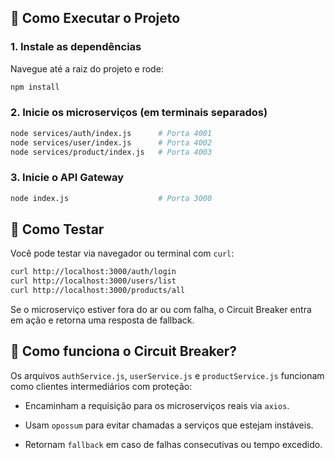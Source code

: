 ## 🚀 Como Executar o Projeto

### 1. Instale as dependências

Navegue até a raiz do projeto e rode:

```bash
npm install
```

### 2. Inicie os microserviços (em terminais separados)
```bash
node services/auth/index.js      # Porta 4001
node services/user/index.js      # Porta 4002
node services/product/index.js   # Porta 4003
```

### 3. Inicie o API Gateway
```bash
node index.js                    # Porta 3000
```

## 🧪 Como Testar

Você pode testar via navegador ou terminal com `curl`:

```bash
curl http://localhost:3000/auth/login
curl http://localhost:3000/users/list
curl http://localhost:3000/products/all
```

Se o microserviço estiver fora do ar ou com falha, o Circuit Breaker entra em ação e retorna uma resposta de fallback.

## 🔄 Como funciona o Circuit Breaker?

Os arquivos `authService.js`, `userService.js` e `productService.js` funcionam como clientes intermediários com proteção:

- Encaminham a requisição para os microserviços reais via `axios`.

- Usam `opossum` para evitar chamadas a serviços que estejam instáveis.

- Retornam `fallback` em caso de falhas consecutivas ou tempo excedido.